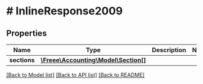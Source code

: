 # # InlineResponse2009

## Properties

Name | Type | Description | Notes
------------ | ------------- | ------------- | -------------
**sections** | [**\Freee\Accounting\Model\Section[]**](Section.md) |  | 

[[Back to Model list]](../../README.md#documentation-for-models) [[Back to API list]](../../README.md#documentation-for-api-endpoints) [[Back to README]](../../README.md)



